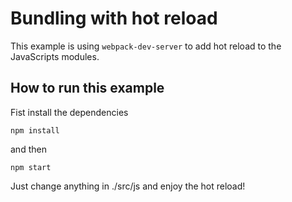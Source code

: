 # Bundling with hot reload

This example is using ```webpack-dev-server``` to add hot reload to the JavaScripts modules.

## How to run this example

Fist install the dependencies

```
npm install
```

and then

```
npm start
```

Just change anything in ./src/js and enjoy the hot reload!
